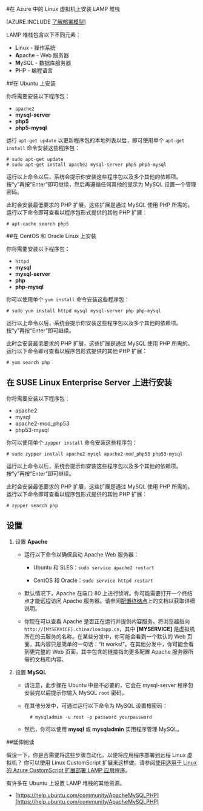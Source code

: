 <properties
	pageTitle="在 Linux 虚拟机上安装 LAMP 堆栈 | Azure"
	description="了解如何在 Azure 中的 Linux 虚拟机 (VM) 上安装 LAMP 堆栈。"
	services="virtual-machines"
	documentationCenter=""
	authors="szarkos"
	manager="timlt"
	editor=""
	tags="azure-service-management,azure-resource-manager"/>

<tags
	ms.service="virtual-machines-linux"
	ms.date="07/29/2015"
	wacn.date="11/12/2015"/>



#在 Azure 中的 Linux 虚拟机上安装 LAMP 堆栈

[AZURE.INCLUDE [了解部署模型](../includes/learn-about-deployment-models-include.md)]

LAMP 堆栈包含以下不同元素：

- **L**inux - 操作系统
- **A**pache - Web 服务器
- **M**ySQL - 数据库服务器
- **P**HP - 编程语言


##在 Ubuntu 上安装

你将需要安装以下程序包：

- `apache2`
- **mysql-server**
- **php5**
- **php5-mysql**

运行 `apt-get update` 以更新程序包的本地列表以后，即可使用单个 `apt-get install` 命令安装这些程序包：

	# sudo apt-get update
	# sudo apt-get install apache2 mysql-server php5 php5-mysql

运行以上命令以后，系统会提示你安装这些程序包以及多个其他的依赖项。按“y”再按“Enter”即可继续，然后再遵循任何其他的提示为 MySQL 设置一个管理密码。

此时会安装最低要求的 PHP 扩展，这些扩展是通过 MySQL 使用 PHP 所需的。运行以下命令即可查看以程序包形式提供的其他 PHP 扩展：

	# apt-cache search php5


##在 CentOS 和 Oracle Linux 上安装

你将需要安装以下程序包：

- `httpd`
- **mysql**
- **mysql-server**
- **php**
- **php-mysql**

你可以使用单个 `yum install` 命令安装这些程序包：

	# sudo yum install httpd mysql mysql-server php php-mysql

运行以上命令以后，系统会提示你安装这些程序包以及多个其他的依赖项。按“y”再按“Enter”即可继续。

此时会安装最低要求的 PHP 扩展，这些扩展是通过 MySQL 使用 PHP 所需的。运行以下命令即可查看以程序包形式提供的其他 PHP 扩展：

	# yum search php


## 在 SUSE Linux Enterprise Server 上进行安装

你将需要安装以下程序包：

- apache2
- mysql
- apache2-mod_php53
- php53-mysql

你可以使用单个 `zypper install` 命令安装这些程序包：

	# sudo zypper install apache2 mysql apache2-mod_php53 php53-mysql

运行以上命令以后，系统会提示你安装这些程序包以及多个其他的依赖项。按“y”再按“Enter”即可继续。

此时会安装最低要求的 PHP 扩展，这些扩展是通过 MySQL 使用 PHP 所需的。运行以下命令即可查看以程序包形式提供的其他 PHP 扩展：

	# zypper search php


设置
----------

1. 设置 **Apache**

	- 运行以下命令以确保启动 Apache Web 服务器：

		- Ubuntu 和 SLES：`sudo service apache2 restart`

		- CentOS 和 Oracle：`sudo service httpd restart`

	- 默认情况下，Apache 在端口 80 上进行侦听。你可能需要打开一个终结点才能远程访问 Apache 服务器。请参阅[配置终结点](/documentation/articles/virtual-machines-linux-classic-setup-endpoints/)上的文档以获取详细说明。

	- 你现在可以查看 Apache 是否正在运行并提供内容服务。将浏览器指向 `http://[MYSERVICE].chinacloudapp.cn`，其中 **[MYSERVICE]** 是虚拟机所在的云服务的名称。在某些分发中，你可能会看到一个默认的 Web 页面，其内容只是简单的一句话：“It works!”。在其他分发中，你可能会看到更完整的 Web 页面，其中包含的链接指向更多配置 Apache 服务器所需的文档和内容。

2. 设置 **MySQL**

	- 请注意，此步骤在 Ubuntu 中是不必要的，它会在 mysql-server 程序包安装完以后提示你输入 MySQL `root` 密码。

	- 在其他分发中，可通过运行以下命令为 MySQL 设置根密码：

			# mysqladmin -u root -p password yourpassword

	- 然后，你可以使用 **mysql** 或 **mysqladmin** 实用程序管理 MySQL。


##延伸阅读

假设一下，你是否需要将这些步骤自动化，以便将应用程序部署到远程 Linux 虚拟机？ 你可以使用 Linux CustomScript 扩展来这样做。请参阅[使用适用于 Linux 的 Azure CustomScript 扩展部署 LAMP 应用程序](/documentation/articles/virtual-machines-linux-classic-lamp-script/)。

有许多在 Ubuntu 上设置 LAMP 堆栈的其他资源。

- [https://help.ubuntu.com/community/ApacheMySQLPHP](https://help.ubuntu.com/community/ApacheMySQLPHP)

<!---HONumber=79-->